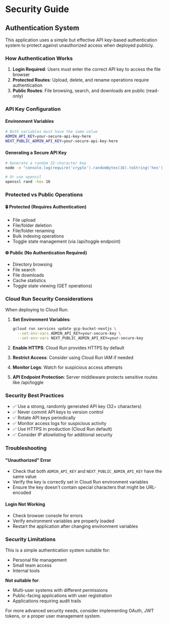 # Security Guide

## Authentication System

This application uses a simple but effective API key-based authentication system to protect against unauthorized access when deployed publicly.

### How Authentication Works

1. **Login Required**: Users must enter the correct API key to access the file browser
2. **Protected Routes**: Upload, delete, and rename operations require authentication
3. **Public Routes**: File browsing, search, and downloads are public (read-only)

### API Key Configuration

#### Environment Variables
```bash
# Both variables must have the same value
ADMIN_API_KEY=your-secure-api-key-here
NEXT_PUBLIC_ADMIN_API_KEY=your-secure-api-key-here
```

#### Generating a Secure API Key
```bash
# Generate a random 32-character key
node -e "console.log(require('crypto').randomBytes(16).toString('hex'))"

# Or use openssl
openssl rand -hex 16
```

### Protected vs Public Operations

#### 🔒 Protected (Requires Authentication)
- File upload
- File/folder deletion  
- File/folder renaming
- Bulk indexing operations
- Toggle state management (via /api/toggle endpoint)

#### 🌐 Public (No Authentication Required)
- Directory browsing
- File search
- File downloads
- Cache statistics
- Toggle state viewing (GET operations)

### Cloud Run Security Considerations

When deploying to Cloud Run:

1. **Set Environment Variables**:
   ```bash
   gcloud run services update gcp-bucket-nextjs \
     --set-env-vars ADMIN_API_KEY=your-secure-key \
     --set-env-vars NEXT_PUBLIC_ADMIN_API_KEY=your-secure-key
   ```

2. **Enable HTTPS**: Cloud Run provides HTTPS by default
3. **Restrict Access**: Consider using Cloud Run IAM if needed
4. **Monitor Logs**: Watch for suspicious access attempts
5. **API Endpoint Protection**: Server middleware protects sensitive routes like /api/toggle

### Security Best Practices

- ✅ Use a strong, randomly generated API key (32+ characters)
- ✅ Never commit API keys to version control
- ✅ Rotate API keys periodically
- ✅ Monitor access logs for suspicious activity
- ✅ Use HTTPS in production (Cloud Run default)
- ✅ Consider IP allowlisting for additional security

### Troubleshooting

#### "Unauthorized" Error
- Check that both `ADMIN_API_KEY` and `NEXT_PUBLIC_ADMIN_API_KEY` have the same value
- Verify the key is correctly set in Cloud Run environment variables
- Ensure the key doesn't contain special characters that might be URL-encoded

#### Login Not Working
- Check browser console for errors
- Verify environment variables are properly loaded
- Restart the application after changing environment variables

### Security Limitations

This is a simple authentication system suitable for:
- Personal file management
- Small team access
- Internal tools

**Not suitable for**:
- Multi-user systems with different permissions
- Public-facing applications with user registration
- Applications requiring audit trails

For more advanced security needs, consider implementing OAuth, JWT tokens, or a proper user management system.